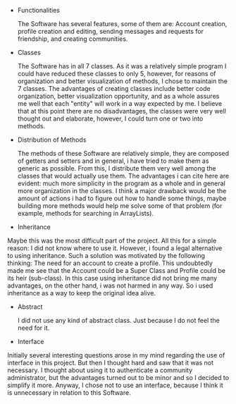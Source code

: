 * Functionalities

  The Software has several features, some of them are: Account creation, profile creation and editing, sending messages and requests for friendship, and creating communities.

* Classes

  The Software has in all 7 classes. As it was a relatively simple program I could have reduced these classes to only 5, however, for reasons of organization and better visualization of methods, I chose to maintain the 7 classes.
  The advantages of creating classes include better code organization, better visualization opportunity, and as a whole assures me well that each "entity" will work in a way expected by me. I believe that at this point there are no disadvantages, the classes were very well thought out and elaborate, however, I could turn one or two into methods.

* Distribution of Methods

  The methods of these Software are relatively simple, they are composed of getters and setters and in general, i have tried to make them as generic as possible. From this, I distribute them very well among the classes that would actually use them. The advantages i can cite here are evident: much more simplicity in the program as a whole and in general more organization in the classes. I think a major drawback would be the amount of actions i had to figure out how to handle some things, maybe building more methods would help me solve some of that problem (for example, methods for searching in ArrayLists).
  
 * Inheritance 

  Maybe this was the most difficult part of the project. All this for a simple reason: I did not know where to use it. However, i found a legal alternative to using inheritance. Such a solution was motivated by the following thinking: The need for an account to create a profile. This undoubtedly made me see that the Account could be a Super Class and Profile could be its heir (sub-class).
  In this case using inheritance did not bring me many advantages, on the other hand, i was not harmed in any way. So i used inheritance as a way to keep the original idea alive.
  
 * Abstract
  
    I did not use any kind of abstract class. Just because I do not feel the need for it.
    
  * Interface
   
   Initially several interesting questions arose in my mind regarding the use of interface in this project. But then I thought hard and saw that it was not necessary. I thought about using it to authenticate a community administrator, but the advantages turned out to be minor and so I decided to simplify it more. Anyway, I chose not to use an interface, because I think it is unnecessary in relation to this Software.
